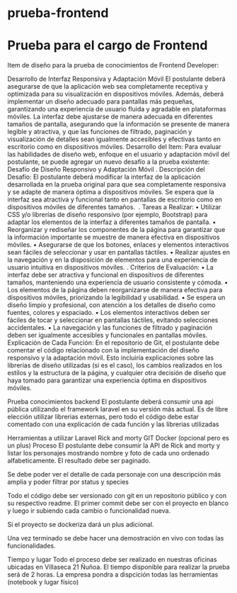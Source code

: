# prueba-frontend
<h1>Prueba para el cargo de Frontend</h1>

Item de diseño para la prueba de conocimientos de Frontend Developer:

Desarrollo de Interfaz Responsiva y Adaptación Móvil
El postulante deberá asegurarse de que la aplicación web sea completamente receptiva y optimizada para su visualización en dispositivos móviles. Además, deberá implementar un diseño adecuado para pantallas más pequeñas, garantizando una experiencia de usuario fluida y agradable en plataformas móviles. La interfaz debe ajustarse de manera adecuada en diferentes tamaños de pantalla, asegurando que la información se presente de manera legible y atractiva, y que las funciones de filtrado, paginación y visualización de detalles sean igualmente accesibles y efectivas tanto en escritorio como en dispositivos móviles.
Desarrollo del Item:
Para evaluar las habilidades de diseño web, enfoque en el usuario y adaptación móvil del postulante, se puede agregar un nuevo desafío a la prueba existente:
Desafío de Diseño Responsivo y Adaptación Móvil
	.	Descripción del Desafío: El postulante deberá modificar la interfaz de la aplicación desarrollada en la prueba original para que sea completamente responsiva y se adapte de manera óptima a dispositivos móviles. Se espera que la interfaz sea atractiva y funcional tanto en pantallas de escritorio como en dispositivos móviles de diferentes tamaños. 
	.	Tareas a Realizar:
	•	Utilizar CSS y/o librerías de diseño responsivo (por ejemplo, Bootstrap) para adaptar los elementos de la interfaz a diferentes tamaños de pantalla.
	•	Reorganizar y rediseñar los componentes de la página para garantizar que la información importante se muestre de manera efectiva en dispositivos móviles.
	•	Asegurarse de que los botones, enlaces y elementos interactivos sean fáciles de seleccionar y usar en pantallas táctiles.
	•	Realizar ajustes en la navegación y en la disposición de elementos para una experiencia de usuario intuitiva en dispositivos móviles.
	.	Criterios de Evaluación:
	•	La interfaz debe ser atractiva y funcional en dispositivos de diferentes tamaños, manteniendo una experiencia de usuario consistente y cómoda.
	•	Los elementos de la página deben reorganizarse de manera efectiva para dispositivos móviles, priorizando la legibilidad y usabilidad.
	•	Se espera un diseño limpio y profesional, con atención a los detalles de diseño como fuentes, colores y espaciado.
	•	Los elementos interactivos deben ser fáciles de tocar y seleccionar en pantallas táctiles, evitando selecciones accidentales.
	•	La navegación y las funciones de filtrado y paginación deben ser igualmente accesibles y funcionales en pantallas móviles.
Explicación de Cada Función:
En el repositorio de Git, el postulante debe comentar el código relacionado con la implementación del diseño responsivo y la adaptación móvil. Esto incluiría explicaciones sobre las librerías de diseño utilizadas (si es el caso), los cambios realizados en los estilos y la estructura de la página, y cualquier otra decisión de diseño que haya tomado para garantizar una experiencia óptima en dispositivos móviles.



Prueba conocimientos backend
El postulante deberá consumir una api pública utilizando el framework laravel en su versión más actual. Es de libre elección utilizar librerias externas, pero todo el código debe estar comentado con una explicación de cada función y las librerias utilizadas

Herramientas a utilizar
Laravel
Rick and morty
GIT
Docker (opcional pero es un plus)
Proceso
El postulante debe consumir la API de Rick and morty y listar los personajes mostrando nombre y foto de cada uno ordenado alfabeticamente. El resultado debe ser paginado.

Se debe poder ver el detalle de cada personaje con una descripción más amplia y poder filtrar por status y species

Todo el código debe ser versionado con git en un repositorio público y con su respectivo readme. El primer commit debe ser con el proyecto en blanco y luego ir subiendo cada cambio o funcionalidad nueva.

Si el proyecto se dockeriza dará un plus adicional.

Una vez terminado se debe hacer una demostración en vivo con todas las funcionalidades.

Tiempo y lugar
Todo el proceso debe ser realizado en nuestras oficinas ubicadas en Villaseca 21 Ñuñoa.
El tiempo disponible para realizar la prueba será de 2 horas.
La empresa pondra a dispcición todas las herramientas (notebook y lugar físico)
